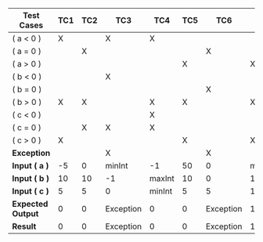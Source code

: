 | **Test Cases**   | **TC1** | **TC2** | **TC3** | **TC4** | **TC5** | **TC6** | **TC7** |
|------------------|---------|---------|---------|---------|---------|---------|---------|
| \( a < 0 \)      | X       |         | X       | X       |         |         |         |
| \( a = 0 \)      |         | X       |         |         |         | X       |         |
| \( a > 0 \)      |         |         |         |         | X       |         | X       |
| \( b < 0 \)      |         |         | X       |         |         |         |         |
| \( b = 0 \)      |         |         |         |         |         | X       |         |
| \( b > 0 \)      | X       | X       |         | X       | X       |         | X       |
| \( c < 0 \)      |         |         |         | X       |         |         |         |
| \( c = 0 \)      |         | X       | X       | X       |         |         |         |
| \( c > 0 \)      | X       |         |         |         | X       |         | X       |
| **Exception**    |         |         | X       |         |         | X       |         |
| **Input \( a \)**| -5      | 0       | minInt  | -1      | 50      | 0       | maxInt  |
| **Input \( b \)**| 10      | 10      | -1      | maxInt  | 10      | 0       | 1       |
| **Input \( c \)**| 5       | 5       | 0       | minInt  | 5       | 5       | 1       |
| **Expected Output**  | 0       | 0       | Exception | 0       | 0       | Exception | 1       |
| **Result**           | 0       | 0       | Exception | 0       | 0       | Exception | 1       |

